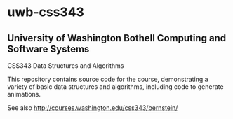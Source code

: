 uwb-css343
==========

University of Washington Bothell Computing and Software Systems
---------------------------------------------------------------

CSS343 Data Structures and Algorithms

This repository contains source code for the course, demonstrating
a variety of basic data structures and algorithms, including code to
generate animations.

See also http://courses.washington.edu/css343/bernstein/
